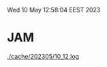 Wed 10 May 12:58:04 EEST 2023
# JAM
<a href='./cache/202305/10_12.log'>./cache/202305/10_12.log</a>
